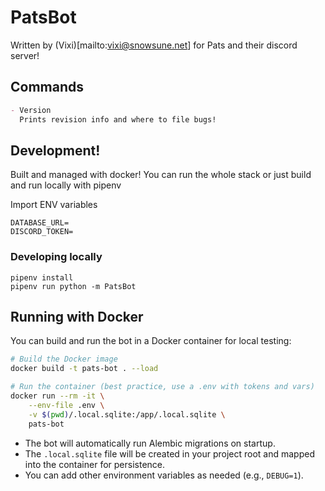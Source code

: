 # PatsBot

Written by (Vixi)[mailto:vixi@snowsune.net] for Pats and their discord server!

## Commands

```md
- Version
  Prints revision info and where to file bugs!
```

## Development!

Built and managed with docker! You can run the whole stack
or just build and run locally with pipenv

Import ENV variables
```
DATABASE_URL=
DISCORD_TOKEN=
```

### Developing locally

```shell
pipenv install
pipenv run python -m PatsBot
```

## Running with Docker

You can build and run the bot in a Docker container for local testing:

```sh
# Build the Docker image
docker build -t pats-bot . --load

# Run the container (best practice, use a .env with tokens and vars)
docker run --rm -it \
    --env-file .env \
    -v $(pwd)/.local.sqlite:/app/.local.sqlite \
    pats-bot
```

- The bot will automatically run Alembic migrations on startup.
- The `.local.sqlite` file will be created in your project root and mapped into the container for persistence.
- You can add other environment variables as needed (e.g., `DEBUG=1`).
